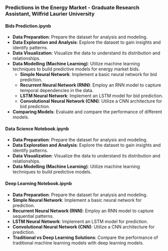 ### Predictions in the Energy Market - Graduate Research Assistant, Wilfrid Laurier University

#### Bids Prediction.ipynb
- **Data Preparation**: Prepare the dataset for analysis and modeling.
- **Data Exploration and Analysis**: Explore the dataset to gain insights and identify patterns.
- **Data Visualization**: Visualize the data to understand its distribution and relationships.
- **Data Modelling (Machine Learning)**: Utilize machine learning techniques to build predictive models for energy market bids.
  - **Simple Neural Network**: Implement a basic neural network for bid prediction.
  - **Recurrent Neural Network (RNN)**: Employ an RNN model to capture temporal dependencies in the data.
  - **LSTM Neural Network**: Implement an LSTM model for bid prediction.
  - **Convolutional Neural Network (CNN)**: Utilize a CNN architecture for bid prediction.
- **Comparing Models**: Evaluate and compare the performance of different models.

#### Data Science Notebook.ipynb
- **Data Preparation**: Prepare the dataset for analysis and modeling.
- **Data Exploration and Analysis**: Explore the dataset to gain insights and identify patterns.
- **Data Visualization**: Visualize the data to understand its distribution and relationships.
- **Data Modelling (Machine Learning)**: Utilize machine learning techniques to build predictive models.

#### Deep Learning Notebook.ipynb
- **Data Preparation**: Prepare the dataset for analysis and modeling.
- **Simple Neural Network**: Implement a basic neural network for prediction.
- **Recurrent Neural Network (RNN)**: Employ an RNN model to capture sequential patterns.
- **LSTM Neural Network**: Implement an LSTM model for prediction.
- **Convolutional Neural Network (CNN)**: Utilize a CNN architecture for prediction.
- **Traditional vs Deep Learning Solutions**: Compare the performance of traditional machine learning models with deep learning models.

